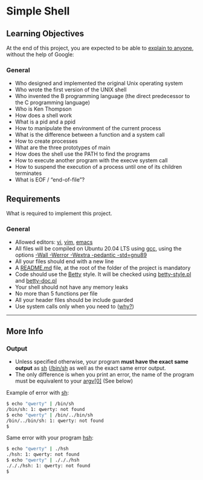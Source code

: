 # Simple Shell

## Learning Objectives
At the end of this project, you are expected to be able to [explain to anyone](https://fs.blog/2021/02/feynman-learning-technique/ "The Feynman Learning Technique"), without the help of Google:

### General
* Who designed and implemented the original Unix operating system
* Who wrote the first version of the UNIX shell
* Who invented the B programming language (the direct predecessor to the C programming language)
* Who is Ken Thompson
* How does a shell work
* What is a pid and a ppid
* How to manipulate the environment of the current process
* What is the difference between a function and a system call
* How to create processes
* What are the three prototypes of main
* How does the shell use the PATH to find the programs
* How to execute another program with the execve system call
* How to suspend the execution of a process until one of its children terminates
* What is EOF / “end-of-file”?

## Requirements
What is required to implement this project.

### General
* Allowed editors: [vi](), [vim](), [emacs]()
* All files will be compiled on Ubuntu 20.04 LTS using [gcc](), using the options [-Wall -Werror -Wextra -pedantic -std=gnu89]()
* All your files should end with a new line
* A [README.md]() file, at the root of the folder of the project is mandatory
* Code should use the [Betty]() style. It will be checked using [betty-style.pl]() and [betty-doc.pl]()
* Your shell should not have any memory leaks
* No more than 5 functions per file
* All your header files should be include guarded
* Use system calls only when you need to ([why?]())

***

## More Info

### Output
* Unless specified otherwise, your program **must have the exact same output** as [sh]() ([/bin/sh]() as well as the exact same error output.
* The only difference is when you print an error, the name of the program must be equivalent to your [argv[0]]() (See below)

Example of error with [sh]():
```Bash
$ echo "qwerty" | /bin/sh
/bin/sh: 1: qwerty: not found
$ echo "qwerty" | /bin/../bin/sh
/bin/../bin/sh: 1: qwerty: not found
$
```

Same error with your program [hsh]():

```Bash
$ echo "qwerty" | ./hsh
./hsh: 1: qwerty: not found
$ echo "qwerty" | ./././hsh
./././hsh: 1: qwerty: not found
$ 
```
